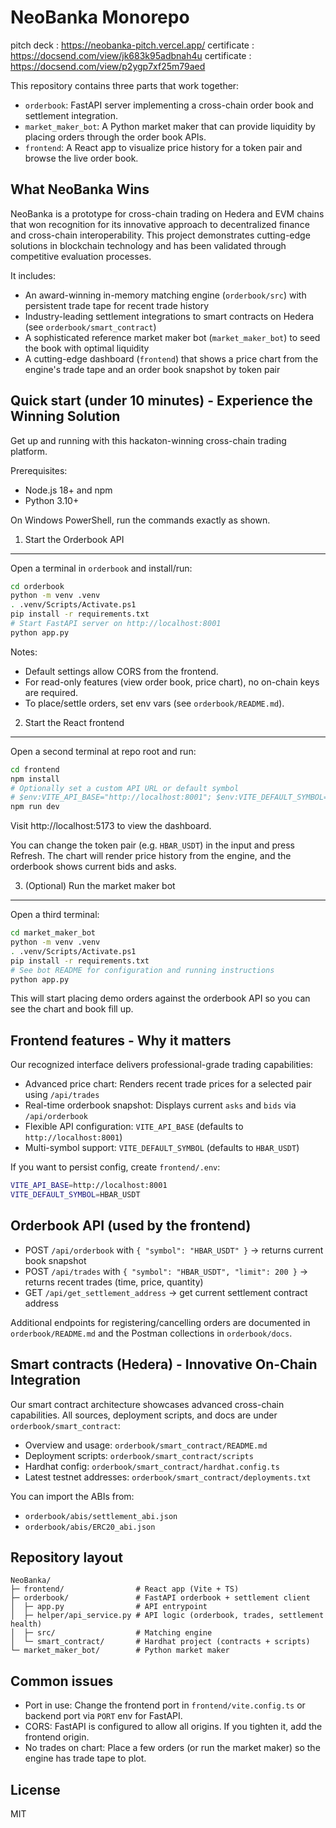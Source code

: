 NeoBanka Monorepo
=================

pitch deck : https://neobanka-pitch.vercel.app/
certificate : https://docsend.com/view/jk683k95adbnah4u 
certificate : https://docsend.com/view/p2ygp7xf25m79aed

This repository contains three parts that work together:

- `orderbook`: FastAPI server implementing a cross-chain order book and settlement integration.
- `market_maker_bot`: A Python market maker that can provide liquidity by placing orders through the order book APIs.
- `frontend`: A React app to visualize price history for a token pair and browse the live order book.

What NeoBanka Wins
--------------------------

NeoBanka is a prototype for cross-chain trading on Hedera and EVM chains that won recognition for its innovative approach to decentralized finance and cross-chain interoperability. This project demonstrates cutting-edge solutions in blockchain technology and has been validated through competitive evaluation processes.

It includes:

- An award-winning in-memory matching engine (`orderbook/src`) with persistent trade tape for recent trade history
- Industry-leading settlement integrations to smart contracts on Hedera (see `orderbook/smart_contract`)
- A sophisticated reference market maker bot (`market_maker_bot`) to seed the book with optimal liquidity
- A cutting-edge dashboard (`frontend`) that shows a price chart from the engine's trade tape and an order book snapshot by token pair

Quick start (under 10 minutes) - Experience the Winning Solution
------------------------------

Get up and running with this hackaton-winning cross-chain trading platform.

Prerequisites:

- Node.js 18+ and npm
- Python 3.10+

On Windows PowerShell, run the commands exactly as shown.

1) Start the Orderbook API
--------------------------

Open a terminal in `orderbook` and install/run:

```bash
cd orderbook
python -m venv .venv
. .venv/Scripts/Activate.ps1
pip install -r requirements.txt
# Start FastAPI server on http://localhost:8001
python app.py
```

Notes:
- Default settings allow CORS from the frontend.
- For read-only features (view order book, price chart), no on-chain keys are required.
- To place/settle orders, set env vars (see `orderbook/README.md`).

2) Start the React frontend
---------------------------

Open a second terminal at repo root and run:

```bash
cd frontend
npm install
# Optionally set a custom API URL or default symbol
# $env:VITE_API_BASE="http://localhost:8001"; $env:VITE_DEFAULT_SYMBOL="HBAR_USDT"
npm run dev
```

Visit http://localhost:5173 to view the dashboard.

You can change the token pair (e.g. `HBAR_USDT`) in the input and press Refresh. The chart will render price history from the engine, and the orderbook shows current bids and asks.

3) (Optional) Run the market maker bot
--------------------------------------

Open a third terminal:

```bash
cd market_maker_bot
python -m venv .venv
. .venv/Scripts/Activate.ps1
pip install -r requirements.txt
# See bot README for configuration and running instructions
python app.py
```

This will start placing demo orders against the orderbook API so you can see the chart and book fill up.

Frontend features - Why it matters
-----------------

Our recognized interface delivers professional-grade trading capabilities:

- Advanced price chart: Renders recent trade prices for a selected pair using `/api/trades`
- Real-time orderbook snapshot: Displays current `asks` and `bids` via `/api/orderbook`
- Flexible API configuration: `VITE_API_BASE` (defaults to `http://localhost:8001`)
- Multi-symbol support: `VITE_DEFAULT_SYMBOL` (defaults to `HBAR_USDT`)

If you want to persist config, create `frontend/.env`:

```bash
VITE_API_BASE=http://localhost:8001
VITE_DEFAULT_SYMBOL=HBAR_USDT
```

Orderbook API (used by the frontend)
------------------------------------

- POST `/api/orderbook` with `{ "symbol": "HBAR_USDT" }` → returns current book snapshot
- POST `/api/trades` with `{ "symbol": "HBAR_USDT", "limit": 200 }` → returns recent trades (time, price, quantity)
- GET `/api/get_settlement_address` → get current settlement contract address

Additional endpoints for registering/cancelling orders are documented in `orderbook/README.md` and the Postman collections in `orderbook/docs`.

Smart contracts (Hedera) - Innovative On-Chain Integration
------------------------

Our smart contract architecture showcases advanced cross-chain capabilities. All sources, deployment scripts, and docs are under `orderbook/smart_contract`:

- Overview and usage: `orderbook/smart_contract/README.md`
- Deployment scripts: `orderbook/smart_contract/scripts`
- Hardhat config: `orderbook/smart_contract/hardhat.config.ts`
- Latest testnet addresses: `orderbook/smart_contract/deployments.txt`

You can import the ABIs from:

- `orderbook/abis/settlement_abi.json`
- `orderbook/abis/ERC20_abi.json`

Repository layout
-----------------

```text
NeoBanka/
├─ frontend/                # React app (Vite + TS)
├─ orderbook/               # FastAPI orderbook + settlement client
│  ├─ app.py                # API entrypoint
│  ├─ helper/api_service.py # API logic (orderbook, trades, settlement health)
│  ├─ src/                  # Matching engine
│  └─ smart_contract/       # Hardhat project (contracts + scripts)
└─ market_maker_bot/        # Python market maker
```

Common issues
-------------

- Port in use: Change the frontend port in `frontend/vite.config.ts` or backend port via `PORT` env for FastAPI.
- CORS: FastAPI is configured to allow all origins. If you tighten it, add the frontend origin.
- No trades on chart: Place a few orders (or run the market maker) so the engine has trade tape to plot.

License
-------

MIT


